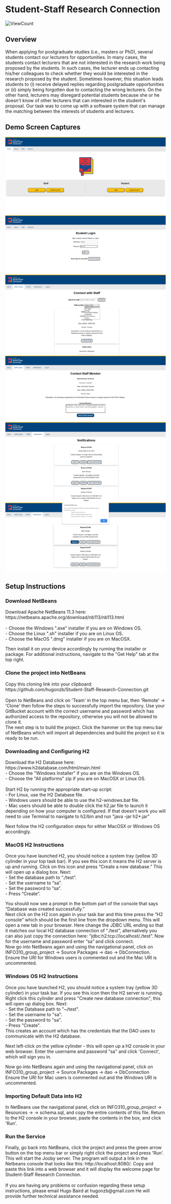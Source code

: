 Student-Staff Research Connection
===============

![ViewCount](https://views.whatilearened.today/views/github/hugonzb/Student-Staff-Research-Connection.svg)

## Overview
When applying for postgraduate studies (i.e., masters or PhD), several students contact our lecturers for opportunities. In many cases, the students contact lecturers that are not interested in the research work being proposed by the students. In such cases, the lecturer ends up contacting his/her colleagues to check whether they would be interested in the research proposed by the student. Sometimes however, this situation leads students to (i) receive delayed replies regarding postgraduate opportunities or (ii) simply being forgotten due to contacting the wrong lecturers. On the other hand, lecturers may disregard potential students because she or he doesn't know of other lecturers that can interested in the student's proposal. Our task was to come up with a software system that can manage the matching between the interests of students and lecturers.

## Demo Screen Captures
![Home](Demo_Images/Home.png)
![Login](Demo_Images/Login.png)
![Stafflookup](Demo_Images/Stafflookup.png)
![Contactrequest](Demo_Images/Contactrequest.png)
![Notifications](Demo_Images/Notifications.png)
![Approvedrequest](Demo_Images/Approvedrequest.png)

## Setup Instructions

<h3>Download NetBeans</h3>
Download Apache NetBeans 11.3 here: https://netbeans.apache.org/download/nb113/nb113.html
<br><br>
- Choose the Windows ".exe" installer if you are on Windows OS.
<br>
- Choose the Linux ".sh" installer if you are on Linux OS.
<br>
- Choose the MacOS ".dmg" installer if you are on MacOSX.
<br>

Then install it on your device accordingly by running the installer or package. For additional instructions, navigate to the "Get Help" tab at the top right. 
<br>
<h3> Clone the project into NetBeans</h3>
Copy this cloning link into your clipboard: https://github.com/hugonzb/Student-Staff-Research-Connection.git
<br><br>
Open to NetBeans and click on 'Team' in the top menu bar, then 'Remote' -> 'Clone' then follow the steps to successfully import the repository. Use your GitBucket account with the correct username and password which has authorized access to the repository, otherwise you will not be allowed to clone it.
<br>
The next step is to build the project. Click the hammer on the top menu bar of NetBeans which will import all dependencies and build the project so it is ready to be run.
<br>
<h3>Downloading and Configuring H2</h3>
Download the H2 Database here: https://www.h2database.com/html/main.html
<br>
- Choose the "Windows Installer" if you are on the Windows OS.
<br>
- Choose the "All platforms" zip if you are on MacOSX or Linux OS.
<br><br>
Start H2 by running the appropriate start-up script:
<br>
- For Linux, use the H2 Database file. 
<br>
- Windows users should be able to use the h2-windows.bat file.
<br>
- Mac users should be able to double click the h2.jar file to launch it depending on how your computer is configured. If that doesn’t work you will need to use Terminal to navigate to h2/bin and run "java -jar h2*.jar"
<br>

Next follow the H2 configuration steps for either MacOSX or Windows OS accordingly.
<br>
<h3> MacOS H2 Instructions </h3>
Once you have launched H2, you should notice a system tray (yellow 3D cylinder in your top task bar). If you see this icon it means the H2 server is up and running. Click on this icon and press “Create a new database.” This will open up a dialog box. Next:
<br>
- Set the database path to “./test”.
<br>
- Set the username to “sa”.
<br>
- Set the password to “sa”.
<br>
- Press “Create”.
<br>

You should now see a prompt in the bottom part of the console that says “Database was created successfully.”
<br>
Next click on the H2 icon again in your task bar and this time press the “H2 console” which should be the first line from the dropdown menu. This will open a new tab in your browser. Here change the JDBC URL ending so that it matches our local H2 database connection of “./test”, alternatively you can also just copy the connection here: “jdbc:h2:tcp://localhost/./test”. Now for the username and password enter “sa” and click connect. 
<br>
Now go into NetBeans again and using the navigational panel, click on INFO310_group_project -> Source Packages -> dao -> DbConnection. Ensure the URI for Windows users is commented out and the Mac URI is uncommented. 
<br>

<h3> Windows OS H2 Instructions</h3>
Once you have launched H2, you should notice a system tray (yellow 3D cylinder) in your task bar. If you see this icon then the H2 server is running. Right click this cylinder and press "Create new database connection", this will open up dialog box. Next:
<br>
- Set the Database path to "~/test".
<br>
- Set the username to "sa".
<br>
- Set the password to "sa".
<br>
- Press "Create".
<br>
This creates an account which has the credentials that the DAO uses to communicate with the H2 database.
<br>

Next left-click on the yellow cylinder - this will open up a H2 console in your web browser. Enter the username and password "sa" and click 'Connect', which will sign you in. 
<br>

Now go into NetBeans again and using the navigational panel, click on INFO310_group_project -> Source Packages -> dao -> DbConnection
<br>
Ensure the URI for Mac users is commented out and the Windows URI is uncommented. 
<br>
<h3> Importing Default Data into H2 </h3>
In NetBeans use the navigational panel, click on INFO310_group_project -> Resources -> <default package> -> schema.sql, and copy the entire contents of this file. Return to the H2 console in your browser, paste the contents in the box, and click 'Run'.  
<br>
<h3> Run the Service </h3>
Finally, go back into NetBeans, click the project and press the green arrow button on the top menu bar or simply right click the project and press 'Run'.
This will start the Jooby server. The program will output a link in the Netbeans console that looks like this: http://localhost:8080/. Copy and paste this link into a web browser and it will display the welcome page for Student-Staff Research Connection.
<br><br>
If you are having any problems or confusion regarding these setup instructions, please email Hugo Baird at hugonzb@gmail.com
He will provide further technical assistance needed.
<br><br>

